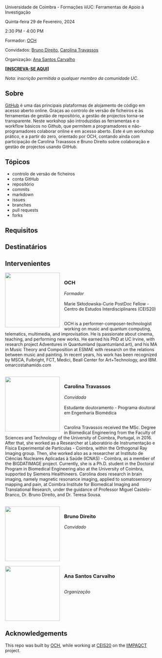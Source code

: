 Universidade de Coimbra - Formações iiiUC: Ferramentas de Apoio à Investigação

Quinta-feira 29 de Fevereiro, 2024

2:30 PM - 4:00 PM

Formador: [OCH](#OCH)

Convidados: [Bruno Direito](#Bruno), [Carolina Travassos](#Carolina)

Organização: [Ana Santos Carvalho](#Ana)

**[[INSCREVA-SE AQUI](https://www.uc.pt/iii/ensino/formacoes-iiiuc/)]**

_Nota: inscrição permitida a qualquer membro da comunidade UC._

## Sobre
[GitHub](https://github.com/) é uma das principais plataformas de alojamento de código em acesso aberto online. Graças ao controlo de versão de ficheiros e às ferramentas de gestão de repositório, a gestão de projectos torna-se transparente. Neste workshop são introduzidas as ferramentas e o workflow básicos no Github, que permitem a programadores e não-programadores colaborar online e em acesso aberto. Este é um workshop prático, e a partir do zero, orientado por OCH, contando ainda com participação de Carolina Travassos e Bruno Direito sobre colaboração e gestão de projectos usando GitHub.

## Tópicos
- controlo de versão de ficheiros
- conta GitHub
- repositório
- commits
- markdown
- issues
- branches
- pull requests
- forks

## Requisitos

## Destinatários

## Intervenientes
<div style="overflow: auto;margin-bottom: 16px;">
<a href="https://github.com/omarcostahamido"><img src="https://avatars.githubusercontent.com/u/18335360" width="180" style="float: left; margin-right: 1em;"></a>
<h3 id="OCH">OCH</h3><i>Formador</i><br><br>Marie Skłodowska-Curie PostDoc Fellow - Centro de Estudos Interdisciplinares (CEIS20)<br><br>

OCH is a performer-composer-technologist working on music and quantum computing, telematics, multimedia, and improvisation. He is passionate about cinema, teaching, and performing new works. He earned his PhD at UC Irvine, with research project Adventures in Quantumland (quantumland.art), and his MA in Music Theory and Composition at ESMAE with research on the relations between music and painting. In recent years, his work has been recognized by MSCA, Fulbright, FCT, Medici, Beall Center for Art+Technology, and IBM. omarcostahamido.com
</div>

<div style="overflow: auto;margin-bottom: 16px;">
<a href="https://github.com/carolinatravassos"><img src="https://avatars.githubusercontent.com/u/16227026" width="180" style="float: left; margin-right: 1em;"></a>
<h3 id="Carolina">Carolina Travassos</h3><i>Convidada</i><br><br>Estudante doutoramento - Programa doutoral em Engenharia Biomédica<br><br>

Carolina Travassos received the MSc. Degree in Biomedical Engineering from the Faculty of Sciences and Technology of the University of Coimbra, Portugal, in 2016. After that, she worked as a Researcher at Laboratório de Instrumentação e Física Experimental de Partículas - Coimbra, within the Orthogonal Ray Imaging group. Then, she worked also as a researcher at Instituto de Ciências Nucleares Aplicadas à Saúde (ICNAS) - Coimbra, as a member of the BIGDATIMAGE project. Currently, she is a Ph.D. student in the Doctoral Program in Biomedical Engineering also at the University of Coimbra, supported by Siemens Healthineers. Carolina does research in brain imaging, namely magnetic resonance imaging, applied to somatosensory mapping and pain, at Coimbra Institute for Biomedical Imaging and Translational Research, under the guidance of Professor Miguel Castelo-Branco, Dr. Bruno Direito, and Dr. Teresa Sousa.
</div>

<div style="overflow: auto;margin-bottom: 16px;">
<a href="https://github.com/brunodireito"><img src="https://avatars.githubusercontent.com/u/3036523" width="180" style="float: left; margin-right: 1em;"></a>
<h3 id="Bruno">Bruno Direito</h3><i>Convidado</i><br><br>
</div>

<div style="overflow: auto;margin-bottom: 16px;">
<a href="https://github.com/anasantoscarvalho"><img src="https://avatars.githubusercontent.com/u/158162952" width="180" style="float: left; margin-right: 1em;"></a>
<h3 id="Ana">Ana Santos Carvalho</h3><br><i>Organização</i><br>
</div>


## Acknowledgements
This repo was built by [OCH](https://omarcostahamido.com), while working at [CEIS20](https://www.uc.pt/ceis20) on the [IIMPAQCT](https://cordis.europa.eu/project/id/101109258) project.
